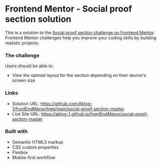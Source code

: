 # Frontend Mentor - Social proof section solution

This is a solution to the [Social proof section challenge on Frontend Mentor](https://www.frontendmentor.io/challenges/social-proof-section-6e0qTv_bA). Frontend Mentor challenges help you improve your coding skills by building realistic projects. 

### The challenge

Users should be able to:

- View the optimal layout for the section depending on their device's screen size

### Links

- Solution URL: https://github.com/Aklog-1/frontEndMenor/tree/main/social-proof-section-master
- Live Site URL: https://aklog-1.github.io/frontEndMenor/social-proof-section-master

### Built with

- Semantic HTML5 markup
- CSS custom properties
- Flexbox
- Mobile-first workflow

